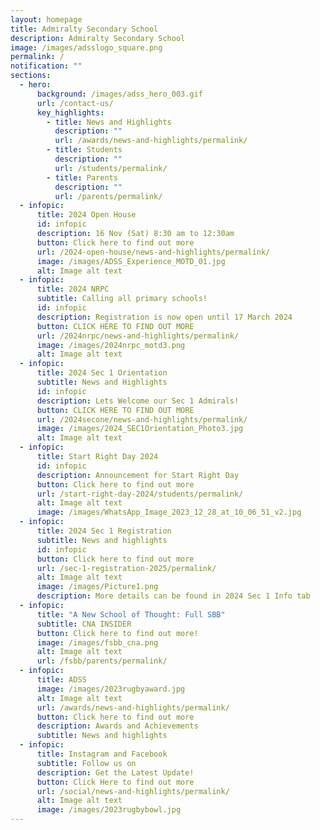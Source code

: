```yaml
---
layout: homepage
title: Admiralty Secondary School
description: Admiralty Secondary School
image: /images/adsslogo_square.png
permalink: /
notification: ""
sections:
  - hero:
      background: /images/adss_hero_003.gif
      url: /contact-us/
      key_highlights:
        - title: News and Highlights
          description: ""
          url: /awards/news-and-highlights/permalink/
        - title: Students
          description: ""
          url: /students/permalink/
        - title: Parents
          description: ""
          url: /parents/permalink/
  - infopic:
      title: 2024 Open House
      id: infopic
      description: 16 Nov (Sat) 8:30 am to 12:30am
      button: Click here to find out more
      url: /2024-open-house/news-and-highlights/permalink/
      image: /images/ADSS_Experience_MOTD_01.jpg
      alt: Image alt text
  - infopic:
      title: 2024 NRPC
      subtitle: Calling all primary schools!
      id: infopic
      description: Registration is now open until 17 March 2024
      button: CLICK HERE TO FIND OUT MORE
      url: /2024nrpc/news-and-highlights/permalink/
      image: /images/2024nrpc_motd3.png
      alt: Image alt text
  - infopic:
      title: 2024 Sec 1 Orientation
      subtitle: News and Highlights
      id: infopic
      description: Lets Welcome our Sec 1 Admirals!
      button: CLICK HERE TO FIND OUT MORE
      url: /2024secone/news-and-highlights/permalink/
      image: /images/2024_SEC1Orientation_Photo3.jpg
      alt: Image alt text
  - infopic:
      title: Start Right Day 2024
      id: infopic
      description: Announcement for Start Right Day
      button: Click here to find out more
      url: /start-right-day-2024/students/permalink/
      alt: Image alt text
      image: /images/WhatsApp_Image_2023_12_28_at_10_06_51_v2.jpg
  - infopic:
      title: 2024 Sec 1 Registration
      subtitle: News and highlights
      id: infopic
      button: Click here to find out more
      url: /sec-1-registration-2025/permalink/
      alt: Image alt text
      image: /images/Picture1.png
      description: More details can be found in 2024 Sec 1 Info tab
  - infopic:
      title: "A New School of Thought: Full SBB"
      subtitle: CNA INSIDER
      button: Click here to find out more!
      image: /images/fsbb_cna.png
      alt: Image alt text
      url: /fsbb/parents/permalink/
  - infopic:
      title: ADSS
      image: /images/2023rugbyaward.jpg
      alt: Image alt text
      url: /awards/news-and-highlights/permalink/
      button: Click here to find out more
      description: Awards and Achievements
      subtitle: News and highlights
  - infopic:
      title: Instagram and Facebook
      subtitle: Follow us on
      description: Get the Latest Update!
      button: Click Here to find out more
      url: /social/news-and-highlights/permalink/
      alt: Image alt text
      image: /images/2023rugbybowl.jpg
---
```


